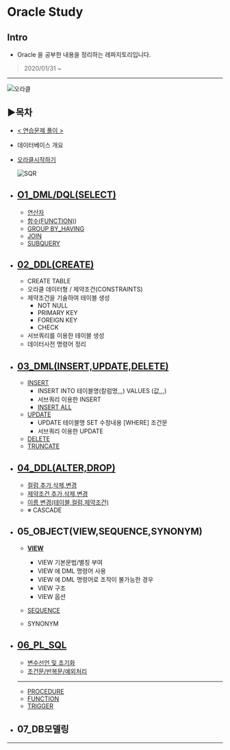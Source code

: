 # Oracle Study
## Intro
  
   + Oracle 을 공부한 내용을 정리하는 레파지토리입니다.

> 2020/01/31 ~ 
------------------------------------------

![오라클](https://github.com/senspond20/image/blob/master/oracle.png)
## ▶목차

+ [< 연습문제 풀이 > ](https://github.com/senspond20/Oracle/tree/master/연습문제)

+ 데이터베이스 개요

+ [오라클시작하기](https://github.com/senspond20/Oracle/tree/master/1_오라클시작하기)


  ![SQR](https://user-images.githubusercontent.com/60596128/73855673-bd275100-4877-11ea-887e-b71ac649f6ac.png)

+ ## [O1_DML/DQL(SELECT)](https://github.com/senspond20/Oracle/tree/master/O1_DQL(SELECT)#dqlselect)
  + [연산자](https://github.com/senspond20/Oracle/blob/master/O1_DQL(SELECT)/1_연산자.md#연산자)
  + [함수(FUNCTION)](https://github.com/senspond20/Oracle/tree/master/O1_DQL(SELECT)/%ED%95%A8%EC%88%98(FUNCTION)#%ED%95%A8%EC%88%98-function))
  + [GROUP BY_HAVING](https://github.com/senspond20/Oracle/blob/master/O1_DQL(SELECT)/3_GroupByHaving.md#groupbyhaving)
  + [JOIN](https://github.com/senspond20/Oracle/blob/master/O1_DQL(SELECT)/4_Join.md#join)
  + [SUBQUERY](https://github.com/senspond20/Oracle/blob/master/O1_DQL(SELECT)/5_SUBQUERY.md#subquery서브-쿼리)

+ ## [02_DDL(CREATE)](https://github.com/senspond20/Oracle/tree/master/O2_DDL(CREATE)#ddldata-definition-language)
  + CREATE TABLE
  + 오라클 데이터형 / 제약조건(CONSTRAINTS)
  + 제약조건을 기술하여 테이블 생성
    + NOT NULL
    + PRIMARY KEY
    + FOREIGN KEY
    + CHECK
  + 서브쿼리를 이용한 테이블 생성
  + 데이터사전 명령어 정리

+ ## [03_DML(INSERT,UPDATE,DELETE)](https://github.com/senspond20/Oracle/tree/master/O3_DML(INSERT%2C%20UPDATE%2C%20DELETE)#dmlinsert-update-delete)
  + [INSERT](https://github.com/senspond20/Oracle/tree/master/O3_DML(INSERT%2C%20UPDATE%2C%20DELETE)#insert)
    + INSERT INTO 테이블명(칼럼명,,,) VALUES (값,,,)
    + 서브쿼리 이용한 INSERT
    + [INSERT ALL](https://github.com/senspond20/Oracle/tree/master/O3_DML(INSERT%2C%20UPDATE%2C%20DELETE)#insert-all)
  + [UPDATE](https://github.com/senspond20/Oracle/tree/master/O3_DML(INSERT%2C%20UPDATE%2C%20DELETE)#update)
    + UPDATE 테이블명 SET 수정내용 [WHERE] 조건문
    + 서브쿼리 이용한 UPDATE
  + [DELETE](https://github.com/senspond20/Oracle/tree/master/O3_DML(INSERT%2C%20UPDATE%2C%20DELETE)#delete)
  + [TRUNCATE](https://github.com/senspond20/Oracle/tree/master/O3_DML(INSERT%2C%20UPDATE%2C%20DELETE)#truncate)
+ ## [04_DDL(ALTER,DROP)](https://github.com/senspond20/Oracle/tree/master/O4_DDL(ALTER%2CDROP)#ddlalterdrop)
  
  + [컬럼 추가,삭제,변경](https://github.com/senspond20/Oracle/tree/master/O4_DDL(ALTER%2CDROP)#컬럼-추가-삭제-수정)
  + [제약조건 추가,삭제,변경](https://github.com/senspond20/Oracle/tree/master/O4_DDL(ALTER%2CDROP)#제약조건-추가변경삭제)
  + [이름 변경(테이블,컬럼,제약조건)](https://github.com/senspond20/Oracle/tree/master/O4_DDL(ALTER%2CDROP)#이름-변경)
  + ※ CASCADE 

+ ## 05_OBJECT(VIEW,SEQUENCE,SYNONYM)
  + [**VIEW**](https://github.com/senspond20/Oracle/blob/master/O5_OBJECT(VIEW%2CSEQUENCE%2CSYNONYM)/view.md#view)
    + VIEW 기본문법/별칭 부여
    + VIEW 에 DML 명령어 사용
    + VIEW 에 DML 명령어로 조작이 불가능한 경우
    + VIEW 구조
    + VIEW 옵션

  + [SEQUENCE](https://github.com/senspond20/Oracle/blob/master/O5_OBJECT(VIEW%2CSEQUENCE%2CSYNONYM)/sequence.md#sequnce)
  + SYNONYM

+ ## [06_PL_SQL](https://github.com/senspond20/Oracle/tree/master/O6_PL_SQL#plsql-procedural-language-extension-to-sql)

  + [변수선언 및 초기화](https://github.com/senspond20/Oracle/blob/master/O6_PL_SQL/README.md#타입-변수-선언)
  + [조건문/반복문/예외처리](https://github.com/senspond20/Oracle/blob/master/O6_PL_SQL/README.md#선택문조건문--반복문--예외처리)
  ---
  + [PROCEDURE](https://github.com/senspond20/Oracle/blob/master/O6_PL_SQL/PROCEDURE.md#procedure)
  + [FUNCTION](https://github.com/senspond20/Oracle/blob/master/O6_PL_SQL/PROCEDURE.md#function)
  + [TRIGGER](https://github.com/senspond20/Oracle/blob/master/O6_PL_SQL/TRIGGER.md#trigger)

+ ## 07_DB모델링

--------------------------------



